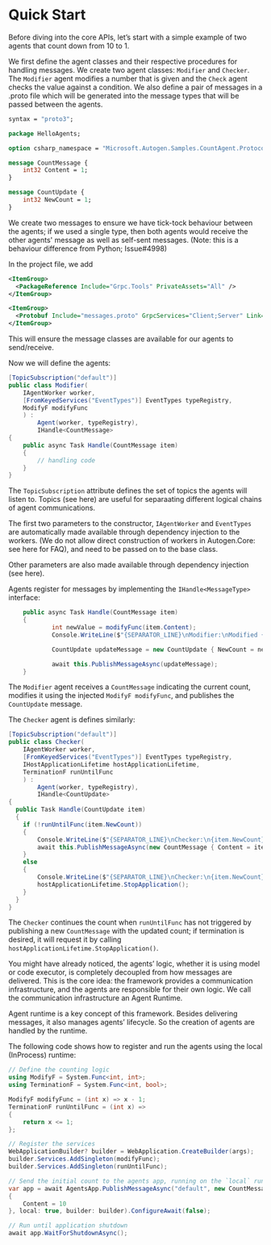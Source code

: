 # Quick Start

Before diving into the core APIs, let’s start with a simple example of two agents that count down from 10 to 1.

We first define the agent classes and their respective procedures for handling messages. We create two agent classes: `Modifier` and `Checker`. The `Modifier` agent modifies a number that is given and the `Check` agent checks the value against a condition. We also define a pair of
messages in a .proto file which will be generated into the message types that will be passed
between the agents.

```proto
syntax = "proto3";

package HelloAgents;

option csharp_namespace = "Microsoft.Autogen.Samples.CountAgent.Protocol";

message CountMessage {
    int32 Content = 1;
}

message CountUpdate {
    int32 NewCount = 1;
}
```

We create two messages to ensure we have tick-tock behaviour between the agents; if we used a single type, then both agents would receive the other agents' message as well as self-sent messages. (Note: this is a behaviour difference from Python; Issue#4998)

In the project file, we add

```xml
<ItemGroup>
  <PackageReference Include="Grpc.Tools" PrivateAssets="All" />
</ItemGroup>

<ItemGroup>
  <Protobuf Include="messages.proto" GrpcServices="Client;Server" Link="messages.proto" />
</ItemGroup>
```

This will ensure the message classes are available for our agents to send/receive.

Now we will define the agents:

```csharp
[TopicSubscription("default")]
public class Modifier(
    IAgentWorker worker,
    [FromKeyedServices("EventTypes")] EventTypes typeRegistry,
    ModifyF modifyFunc
    ) :
        Agent(worker, typeRegistry),
        IHandle<CountMessage>
{
    public async Task Handle(CountMessage item)
    {
        // handling code
    }
}
```

The `TopicSubscription` attribute defines the set of topics the agents will listen to. Topics (see here) are useful for separaating different logical chains of agent communications.

The first two parameters to the constructor, `IAgentWorker` and `EventTypes` are automatically made available through dependency injection to the workers. (We do not allow direct construction of workers in Autogen.Core: see here for FAQ), and need to be passed on to the base class.

Other parameters are also made available through dependency injection (see here).

Agents register for messages by implementing the `IHandle<MessageType>` interface:

```csharp
    public async Task Handle(CountMessage item)
    {
            int newValue = modifyFunc(item.Content);
            Console.WriteLine($"{SEPARATOR_LINE}\nModifier:\nModified {item.Content} to {newValue}");

            CountUpdate updateMessage = new CountUpdate { NewCount = newValue };

            await this.PublishMessageAsync(updateMessage);
    }
```

The `Modifier` agent receives a `CountMessage` indicating the current count, modifies it using the injected `ModifyF modifyFunc`, and publishes the `CountUpdate` message.

The `Checker` agent is defines similarly:

```csharp
[TopicSubscription("default")]
public class Checker(
    IAgentWorker worker,
    [FromKeyedServices("EventTypes")] EventTypes typeRegistry,
    IHostApplicationLifetime hostApplicationLifetime,
    TerminationF runUntilFunc
    ) :
        Agent(worker, typeRegistry),
        IHandle<CountUpdate>
{
  public Task Handle(CountUpdate item)
  {
    if (!runUntilFunc(item.NewCount))
    {
        Console.WriteLine($"{SEPARATOR_LINE}\nChecker:\n{item.NewCount} passed the check, continue.");
        await this.PublishMessageAsync(new CountMessage { Content = item.NewCount });
    }
    else
    {
        Console.WriteLine($"{SEPARATOR_LINE}\nChecker:\n{item.NewCount} failed the check, stopping.");
        hostApplicationLifetime.StopApplication();
    }
  }
}
```

The `Checker` continues the count when `runUntilFunc` has not triggered by publishing a new `CountMessage` with the updated count; if termination is desired, it will request it by calling `hostApplicationLifetime.StopApplication()`.

You might have already noticed, the agents’ logic, whether it is using model or code executor, is completely decoupled from how messages are delivered. This is the core idea: the framework provides a communication infrastructure, and the agents are responsible for their own logic. We call the communication infrastructure an Agent Runtime.

Agent runtime is a key concept of this framework. Besides delivering messages, it also manages agents’ lifecycle. So the creation of agents are handled by the runtime.

The following code shows how to register and run the agents using the local (InProcess) runtime:

```csharp
// Define the counting logic
using ModifyF = System.Func<int, int>;
using TerminationF = System.Func<int, bool>;

ModifyF modifyFunc = (int x) => x - 1;
TerminationF runUntilFunc = (int x) =>
{
    return x <= 1;
};

// Register the services
WebApplicationBuilder? builder = WebApplication.CreateBuilder(args);
builder.Services.AddSingleton(modifyFunc);
builder.Services.AddSingleton(runUntilFunc);

// Send the initial count to the agents app, running on the `local` runtime, and pass through the registered services via the application `builder`
var app = await AgentsApp.PublishMessageAsync("default", new CountMessage
{
    Content = 10
}, local: true, builder: builder).ConfigureAwait(false);

// Run until application shutdown
await app.WaitForShutdownAsync();
```